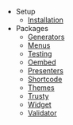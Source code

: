- Setup
    - [Installation](/docs/master/installation)
- Packages
    - [Generators](/docs/master/generators)
    - [Menus](/docs/master/menus)
    - [Testing](/docs/master/testing)
    - [Oembed](/docs/master/oembed)
    - [Presenters](/docs/master/presenters)
    - [Shortcode](/docs/master/shortcode)
    - [Themes](/docs/master/themes)
    - [Trusty](/docs/master/trusty)
    - [Widget](/docs/master/widget)
    - [Validator](/docs/master/validator)